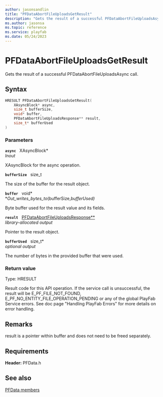 ```yaml
---
author: jasonsandlin
title: "PFDataAbortFileUploadsGetResult"
description: "Gets the result of a successful PFDataAbortFileUploadsAsync call."
ms.author: jasonsa
ms.topic: reference
ms.service: playfab
ms.date: 05/24/2023
---
```


# PFDataAbortFileUploadsGetResult  

Gets the result of a successful PFDataAbortFileUploadsAsync call.  

## Syntax  
  
```cpp
HRESULT PFDataAbortFileUploadsGetResult(  
    XAsyncBlock* async,  
    size_t bufferSize,  
    void* buffer,  
    PFDataAbortFileUploadsResponse** result,  
    size_t* bufferUsed  
)  
```  
  
### Parameters  
  
**`async`** &nbsp; XAsyncBlock*  
*_Inout_*  
  
XAsyncBlock for the async operation.  
  
**`bufferSize`** &nbsp; size_t  
  
The size of the buffer for the result object.  
  
**`buffer`** &nbsp; void*  
*_Out_writes_bytes_to_(bufferSize,*bufferUsed)*  
  
Byte buffer used for the result value and its fields.  
  
**`result`** &nbsp; [PFDataAbortFileUploadsResponse**](../../pfdatatypes/structs/pfdataabortfileuploadsresponse.md)  
*library-allocated output*  
  
Pointer to the result object.  
  
**`bufferUsed`** &nbsp; size_t*  
*optional output*  
  
The number of bytes in the provided buffer that were used.  
  
  
### Return value
Type: HRESULT
  
Result code for this API operation. If the service call is unsuccessful, the result will be E_PF_FILE_NOT_FOUND, E_PF_NO_ENTITY_FILE_OPERATION_PENDING or any of the global PlayFab Service errors. See doc page "Handling PlayFab Errors" for more details on error handling.
  
## Remarks  
  
result is a pointer within buffer and does not need to be freed separately.
  
## Requirements  
  
**Header:** PFData.h
  
## See also  
[PFData members](../pfdata_members.md)  

  
  

